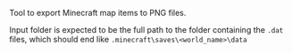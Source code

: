 Tool to export Minecraft map items to PNG files.

Input folder is expected to be the full path to the folder containing the `.dat` files, which should end like `.minecraft\saves\<world_name>\data` 
